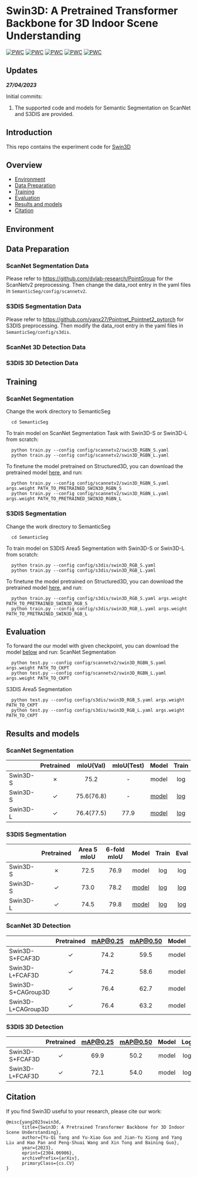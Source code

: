 # Swin3D: A Pretrained Transformer Backbone for 3D Indoor Scene Understanding

[![PWC](https://img.shields.io/endpoint.svg?url=https://paperswithcode.com/badge/swin3d-a-pretrained-transformer-backbone-for/semantic-segmentation-on-scannet)](https://paperswithcode.com/sota/semantic-segmentation-on-scannet?p=swin3d-a-pretrained-transformer-backbone-for)
[![PWC](https://img.shields.io/endpoint.svg?url=https://paperswithcode.com/badge/swin3d-a-pretrained-transformer-backbone-for/semantic-segmentation-on-s3dis-area5)](https://paperswithcode.com/sota/semantic-segmentation-on-s3dis-area5?p=swin3d-a-pretrained-transformer-backbone-for)
[![PWC](https://img.shields.io/endpoint.svg?url=https://paperswithcode.com/badge/swin3d-a-pretrained-transformer-backbone-for/semantic-segmentation-on-s3dis)](https://paperswithcode.com/sota/semantic-segmentation-on-s3dis?p=swin3d-a-pretrained-transformer-backbone-for)
[![PWC](https://img.shields.io/endpoint.svg?url=https://paperswithcode.com/badge/swin3d-a-pretrained-transformer-backbone-for/3d-object-detection-on-scannetv2)](https://paperswithcode.com/sota/3d-object-detection-on-scannetv2?p=swin3d-a-pretrained-transformer-backbone-for)
[![PWC](https://img.shields.io/endpoint.svg?url=https://paperswithcode.com/badge/swin3d-a-pretrained-transformer-backbone-for/3d-object-detection-on-s3dis)](https://paperswithcode.com/sota/3d-object-detection-on-s3dis?p=swin3d-a-pretrained-transformer-backbone-for)

## Updates

***27/04/2023***

Initial commits:

1. The supported code and models for Semantic Segmentation on ScanNet and S3DIS are provided.

## Introduction

This repo contains the experiment code for [Swin3D](https://github.com/microsoft/Swin3D)


## Overview
- [Environment](#environment)
- [Data Preparation](#data-preparation)
- [Training](#training)
- [Evaluation](#evaluation)
- [Results and models](#results-and-models)
- [Citation](#citation)

## Environment

## Data Preparation

### ScanNet Segmentation Data
Please refer to https://github.com/dvlab-research/PointGroup for the ScanNetv2 preprocessing. Then change the data_root entry in the yaml files in  `SemanticSeg/config/scannetv2`.

### S3DIS Segmentation Data
Please refer to https://github.com/yanx27/Pointnet_Pointnet2_pytorch for S3DIS preprocessing. Then modify the data_root entry in the yaml files in `SemanticSeg/config/s3dis`.

### ScanNet 3D Detection Data

### S3DIS 3D Detection Data

## Training
### ScanNet Segmentation
Change the work directory to SemanticSeg

      cd SemanticSeg

To train model on ScanNet Segmentation Task with Swin3D-S or Swin3D-L from scratch:

      python train.py --config config/scannetv2/swin3D_RGBN_S.yaml
      python train.py --config config/scannetv2/swin3D_RGBN_L.yaml

To finetune the model pretrained on Structured3D, you can download the pretrained model [here](), and run:

      python train.py --config config/scannetv2/swin3D_RGBN_S.yaml args.weight PATH_TO_PRETRAINED_SWIN3D_RGBN_S
      python train.py --config config/scannetv2/swin3D_RGBN_L.yaml args.weight PATH_TO_PRETRAINED_SWIN3D_RGBN_L

### S3DIS Segmentation
Change the work directory to SemanticSeg

      cd SemanticSeg

To train model on S3DIS Area5 Segmentation with Swin3D-S or Swin3D-L from scratch:

      python train.py --config config/s3dis/swin3D_RGB_S.yaml
      python train.py --config config/s3dis/swin3D_RGB_L.yaml

To finetune the model pretrained on Structured3D, you can download the pretrained model [here](), and run:

      python train.py --config config/s3dis/swin3D_RGB_S.yaml args.weight PATH_TO_PRETRAINED_SWIN3D_RGB_S
      python train.py --config config/s3dis/swin3D_RGB_L.yaml args.weight PATH_TO_PRETRAINED_SWIN3D_RGB_L

## Evaluation
To forward the our model with given checkpoint, you can download the model [below](#results-and-models) and run:
ScanNet Segmentation

      python test.py --config config/scannetv2/swin3D_RGBN_S.yaml args.weight PATH_TO_CKPT
      python test.py --config config/scannetv2/swin3D_RGBN_L.yaml args.weight PATH_TO_CKPT

S3DIS Area5 Segmentation

      python test.py --config config/s3dis/swin3D_RGB_S.yaml args.weight PATH_TO_CKPT
      python test.py --config config/s3dis/swin3D_RGB_L.yaml args.weight PATH_TO_CKPT


## Results and models

### ScanNet Segmentation

|          | Pretrained | mIoU(Val)  | mIoU(Test) |                                            Model                                            |                                           Train                                           |                                           Eval                                            |
| :------- | :--------: | :--------: | :--------: | :-----------------------------------------------------------------------------------------: | :---------------------------------------------------------------------------------------: | :---------------------------------------------------------------------------------------: |
| Swin3D-S |  &cross;   |    75.2    |     -      |                                            model                                            |                                            log                                            |                                            log                                            |
| Swin3D-S |  &check;   | 75.6(76.8) |     -      | [model](https://drive.google.com/file/d/1ttObwwJMrW2_9gd3xgrvpzddY0khIAbd/view?usp=sharing) | [log](https://drive.google.com/file/d/13Wqi3fY0WY9hcI9HLnsgX_HOe9nFHgYz/view?usp=sharing) | [log](https://drive.google.com/file/d/1RcmkyojYuEmBxkoW9Rnz-eTdBLiglJlJ/view?usp=sharing) |
| Swin3D-L |  &check;   | 76.4(77.5) |    77.9    | [model](https://drive.google.com/file/d/1dtpWflstuH7wZA925PN10YS_JEUtWDMp/view?usp=sharing) | [log](https://drive.google.com/file/d/1niVSJa6afSBcFSpvgtr2gpoDZLhm1ZgV/view?usp=sharing) | [log](https://drive.google.com/file/d/1JgNfh6_ZRxu021WhptZdDvtyXZ3lb82s/view?usp=sharing) |


### S3DIS Segmentation

|          | Pretrained | Area 5 mIoU | 6-fold mIoU |                                            Model                                            |                                           Train                                           |                                           Eval                                            |
| :------- | :--------: | :---------: | :---------: | :-----------------------------------------------------------------------------------------: | :---------------------------------------------------------------------------------------: | :---------------------------------------------------------------------------------------: |
| Swin3D-S |  &cross;   |    72.5     |    76.9     |                                            model                                            |                                            log                                            |                                            log                                            |
| Swin3D-S |  &check;   |    73.0     |    78.2     | [model](https://drive.google.com/file/d/1zt07ikG7haT-nyW1wW38DSpbO1TD86CA/view?usp=sharing) | [log](https://drive.google.com/file/d/1-RRvKCigLBtdDR22y_2ftbGZrzhDaF3z/view?usp=sharing) | [log](https://drive.google.com/file/d/1Mgd1GFsYGyE_AUL0V701Jn66dDvrYq1_/view?usp=sharing) |
| Swin3D-L |  &check;   |    74.5     |    79.8     | [model](https://drive.google.com/file/d/12QOZDcNUpSwXWhMlVY7nm5lnk4jwwyfs/view?usp=sharing) | [log](https://drive.google.com/file/d/1hm3MPJ2ZdmduX6Dncc1HlO_MwUE8-Tl4/view?usp=sharing) | [log](https://drive.google.com/file/d/1zDEO3-kHMRLTK2RvDVdV_FrBt6cSZ3dw/view?usp=sharing) |
### ScanNet 3D Detection

|                    | Pretrained | mAP@0.25 | mAP@0.50 | Model |  Log  |
| :----------------- | :--------: | :------: | :------: | :---: | :---: |
| Swin3D-S+FCAF3D    |  &check;   |   74.2   |   59.5   | model |  log  |
| Swin3D-L+FCAF3D    |  &check;   |   74.2   |   58.6   | model |  log  |
| Swin3D-S+CAGroup3D |  &check;   |   76.4   |   62.7   | model |  log  |
| Swin3D-L+CAGroup3D |  &check;   |   76.4   |   63.2   | model |  log  |

### S3DIS 3D Detection

|                 | Pretrained | mAP@0.25 | mAP@0.50 | Model |  Log  |
| :-------------- | :--------: | :------: | :------: | :---: | :---: |
| Swin3D-S+FCAF3D |  &check;   |   69.9   |   50.2   | model |  log  |
| Swin3D-L+FCAF3D |  &check;   |   72.1   |   54.0   | model |  log  |

## Citation

If you find Swin3D useful to your research, please cite our work:

```
@misc{yang2023swin3d,
      title={Swin3D: A Pretrained Transformer Backbone for 3D Indoor Scene Understanding}, 
      author={Yu-Qi Yang and Yu-Xiao Guo and Jian-Yu Xiong and Yang Liu and Hao Pan and Peng-Shuai Wang and Xin Tong and Baining Guo},
      year={2023},
      eprint={2304.06906},
      archivePrefix={arXiv},
      primaryClass={cs.CV}
}
```
